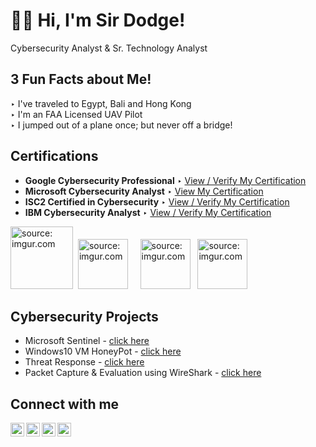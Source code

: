 <h1>👋🏽 Hi, I'm Sir Dodge!</h1> Cybersecurity Analyst & Sr. Technology Analyst

<h2>3 Fun Facts about Me!</h2>

‣ I've traveled to Egypt, Bali and Hong Kong<br/>
‣ I'm an FAA Licensed UAV Pilot<br/>
‣ I jumped out of a plane once; but never off a bridge!

<h2>Certifications</h2>

- <b>Google Cybersecurity Professional</b>
‣ [View / Verify My Certification](https://www.credly.com/badges/2c6dbfc7-681c-4dc0-930b-39a4115cd1fe/linked_in?t=rz8esa)
- <b>Microsoft Cybersecurity Analyst</b>
‣ [View My Certification](https://coursera.org/share/0cd2892000787f765e82353e292e700e)
- <b>ISC2 Certified in Cybersecurity</b>
‣ [View / Verify My Certification](https://www.credly.com/badges/9b7e99b7-47f1-4665-abca-0e55ec230736/public_url)
- <b>IBM Cybersecurity Analyst</b>
‣ [View / Verify My Certification](https://www.credly.com/badges/874e59fe-f4b3-4761-bcb5-3d64bed68120/public_url)

<a href="https://www.credly.com/badges/2c6dbfc7-681c-4dc0-930b-39a4115cd1fe/linked_in?t=rz8esa"><img src="https://i.imgur.com/qZOSrnm.png" title="source: imgur.com" width="100" height="100" /></a> &nbsp;<a href="https://coursera.org/share/0cd2892000787f765e82353e292e700e"><img src="https://i.imgur.com/6wgqy7c.png" title="source: imgur.com" width="80" height="80" /></a> &nbsp; &nbsp; <a href="https://www.credly.com/badges/9b7e99b7-47f1-4665-abca-0e55ec230736/public_url"><img src="https://i.imgur.com/2F2h7Vh.png" title="source: imgur.com" width="80" height="80" /></a> &nbsp; <a href="https://www.credly.com/badges/874e59fe-f4b3-4761-bcb5-3d64bed68120/public_url"><img src="https://i.imgur.com/eiwSeIN.png" title="source: imgur.com" width="80" height="80" /></a>

<h2>Cybersecurity Projects</h2>

- Microsoft Sentinel - [click here](https://github.com/sirdodge/projecttest)
- Windows10 VM HoneyPot - [click here](https://github.com/sirdodge/projecttest)
- Threat Response - [click here](https://github.com/sirdodge/projecttest)
- Packet Capture & Evaluation using WireShark - [click here](https://github.com/sirdodge/projecttest)

<h2>Connect with me</h2>

[<img align="left" alt="SirDodge | YouTube" width="22px" src="https://cdn.jsdelivr.net/npm/simple-icons@v3/icons/youtube.svg" />][youtube]
[<img align="left" alt="SirDodge | Twitter" width="22px" src="https://cdn.jsdelivr.net/npm/simple-icons@v3/icons/twitter.svg" />][twitter]
[<img align="left" alt="SirDodge | LinkedIn" width="22px" src="https://cdn.jsdelivr.net/npm/simple-icons@v3/icons/linkedin.svg" />][linkedin]
[<img align="left" alt="SirDodge | Instagram" width="22px" src="https://cdn.jsdelivr.net/npm/simple-icons@v3/icons/instagram.svg" />][instagram]

[twitter]: https://twitter.com/
[youtube]: https://www.youtube.com
[instagram]: https://www.instagram.com
[linkedin]: https://linkedin.com/in/sirdodge

<!--
**sirdodge/sirdodge** is a ✨ _special_ ✨ repository because its `README.md` (this file) appears on your GitHub profile.

Here are some ideas to get you started:

- 🔭 I’m currently working on ...
- 🌱 I’m currently learning ...
- 👯 I’m looking to collaborate on ...
- 🤔 I’m looking for help with ...
- 💬 Ask me about ...
- 📫 How to reach me: ...
- 😄 Pronouns: ...
- ⚡ Fun fact: ...
- 🖐🏽 I’m currently working on ...
► 👋🏽

Other Help

- Incident Response : follow a certain methodology and procedure to dectecta cyber incident, analyze a cyber incident and respond to it.
-->

